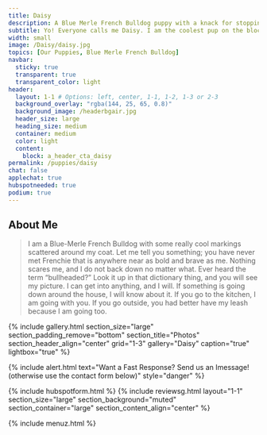```yaml
---
title: Daisy
description: A Blue Merle French Bulldog puppy with a knack for stopping traffic.
subtitle: Yo! Everyone calls me Daisy. I am the coolest pup on the block. Trust me; I ought to know, I run this block.
width: small
image: /Daisy/daisy.jpg
topics: [Our Puppies, Blue Merle French Bulldog]
navbar:
  sticky: true
  transparent: true
  transparent_color: light
header:
  layout: 1-1 # Options: left, center, 1-1, 1-2, 1-3 or 2-3
  background_overlay: "rgba(144, 25, 65, 0.8)"
  background_image: /headerbgair.jpg
  header_size: large
  heading_size: medium
  container: medium
  color: light
  content:
    block: a_header_cta_daisy
permalink: /puppies/daisy
chat: false
applechat: true
hubspotneeded: true
podium: true
---
```


<div
    class="apple-business-chat-banner-container"
    data-apple-business-id="aea0f1e1-d35e-4943-a9f1-141bc4d2db78"
    data-apple-business-intent-id="General"
    data-apple-business-group-id="Pre-CRM"
    data-apple-banner-cta="Click here to Imessage us now!"
    data-apple-banner-scale="1.5"
    data-apple-banner-background-color="rgb(144, 25, 65, 0.3)"
    data-apple-banner-text-color="rgb(105, 105, 105)"
    data-apple-banner-icon-background-color="rgb(1, 105, 217)"
    data-apple-banner-icon-color="rgba(255, 255, 255, 0.3)"
    data-apple-banner-orientation="vertical"
    
></div>
## About Me

 > I am a Blue-Merle French Bulldog with some really cool markings scattered around my coat. Let me tell you something; you have never met Frenchie that is anywhere near as bold and brave as me. Nothing scares me, and I do not back down no matter what. Ever heard the term “bullheaded?” Look it up in that dictionary thing, and you will see my picture. I can get into anything, and I will. If something is going down around the house, I will know about it. If you go to the kitchen, I am going with you. If you go outside, you had better have my leash because I am going too. 


{% include gallery.html 
  section_size="large"
  section_padding_remove="bottom"
  section_title="Photos" 
  section_header_align="center"
  grid="1-3"
  gallery="Daisy"
  caption="true"
  lightbox="true"
%}

{% include alert.html text="Want a Fast Response? Send us an Imessage! (otherwise use the contact form below)" style="danger" %}
<div
    class="apple-business-chat-banner-container"
    data-apple-business-id="aea0f1e1-d35e-4943-a9f1-141bc4d2db78"
    data-apple-business-phone="+12127390182"
    data-apple-banner-cta="Imessage Us!"
    data-apple-banner-context="If you have an Iphone you'll see the chat, ID, if not you'll only see the phone icon"
    data-apple-banner-rounded-corners="false"
></div>
{% include hubspotform.html %}
{% include reviewsg.html
   layout="1-1"
  section_size="large"
  section_background="muted"
  section_container="large"
  section_content_align="center"
%}




{% include menuz.html %}